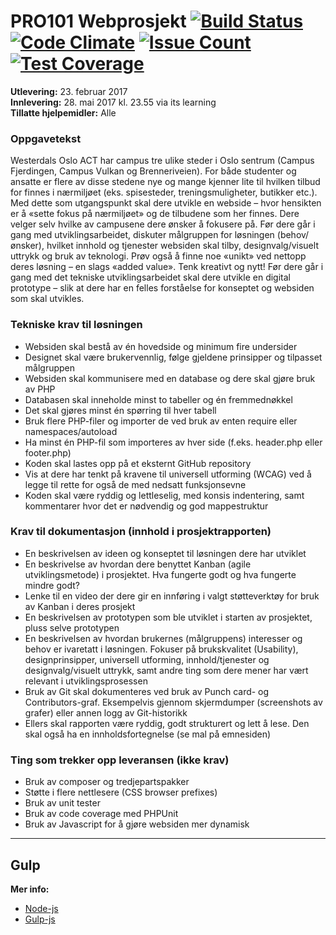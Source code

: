 # PRO101 Webprosjekt [![Build Status](https://travis-ci.org/Webrprosjekt2017/Eksamen.svg?branch=master)](https://travis-ci.org/Webrprosjekt2017/Eksamen) [![Code Climate](https://codeclimate.com/github/Webrprosjekt2017/Eksamen/badges/gpa.svg)](https://codeclimate.com/github/Webrprosjekt2017/Eksamen) [![Issue Count](https://codeclimate.com/github/Webrprosjekt2017/Eksamen/badges/issue_count.svg)](https://codeclimate.com/github/Webrprosjekt2017/Eksamen) [![Test Coverage](https://codeclimate.com/github/Webrprosjekt2017/Eksamen/badges/coverage.svg)](https://codeclimate.com/github/Webrprosjekt2017/Eksamen/coverage)

__Utlevering:__ 23. februar 2017  
__Innlevering:__ 28. mai 2017 kl. 23.55 via its learning  
__Tillatte hjelpemidler:__ Alle  

### Oppgavetekst  
Westerdals Oslo ACT har campus tre ulike steder i Oslo sentrum (Campus Fjerdingen, Campus
Vulkan og Brenneriveien). For både studenter og ansatte er flere av disse stedene nye og mange
kjenner lite til hvilken tilbud for finnes i nærmiljøet (eks. spisesteder, treningsmuligheter, butikker
etc.). Med dette som utgangspunkt skal dere utvikle en webside – hvor hensikten er å «sette fokus
på nærmiljøet» og de tilbudene som her finnes. Dere velger selv hvilke av campusene dere ønsker
å fokusere på. Før dere går i gang med utviklingsarbeidet, diskuter målgruppen for løsningen
(behov/ønsker), hvilket innhold og tjenester websiden skal tilby, designvalg/visuelt uttrykk og bruk
av teknologi. Prøv også å finne noe «unikt» ved nettopp deres løsning – en slags «added value».
Tenk kreativt og nytt! Før dere går i gang med det tekniske utviklingsarbeidet skal dere utvikle en
digital prototype – slik at dere har en felles forståelse for konseptet og websiden som skal utvikles.

### Tekniske krav til løsningen
- Websiden skal bestå av én hovedside og minimum fire undersider
- Designet skal være brukervennlig, følge gjeldene prinsipper og tilpasset målgruppen
- Websiden skal kommunisere med en database og dere skal gjøre bruk av PHP
- Databasen skal inneholde minst to tabeller og én fremmednøkkel
- Det skal gjøres minst én spørring til hver tabell
- Bruk flere PHP-filer og importer de ved bruk av enten require eller namespaces/autoload
- Ha minst én PHP-fil som importeres av hver side (f.eks. header.php eller footer.php)
- Koden skal lastes opp på et eksternt GitHub repository
- Vis at dere har tenkt på kravene til universell utforming (WCAG) ved å legge til rette for også de med nedsatt funksjonsevne
- Koden skal være ryddig og lettleselig, med konsis indentering, samt kommentarer hvor det er nødvendig og god mappestruktur

### Krav til dokumentasjon (innhold i prosjektrapporten)
- En beskrivelsen av ideen og konseptet til løsningen dere har utviklet
- En beskrivelse av hvordan dere benyttet Kanban (agile utviklingsmetode) i prosjektet. Hva fungerte godt og hva fungerte mindre godt?
- Lenke til en video der dere gir en innføring i valgt støtteverktøy for bruk av Kanban i deres prosjekt
- En beskrivelsen av prototypen som ble utviklet i starten av prosjektet, pluss selve prototypen
- En beskrivelsen av hvordan brukernes (målgruppens) interesser og behov er ivaretatt i løsningen. Fokuser på brukskvalitet (Usability), designprinsipper, universell utforming, innhold/tjenester og designvalg/visuelt uttrykk, samt andre ting som dere mener har vært relevant i utviklingsprosessen
- Bruk av Git skal dokumenteres ved bruk av Punch card- og Contributors-graf. Eksempelvis gjennom skjermdumper (screenshots av grafer) eller annen logg av Git-historikk
- Ellers skal rapporten være ryddig, godt strukturert og lett å lese. Den skal også ha en innholdsfortegnelse (se mal på emnesiden)


### Ting som trekker opp leveransen (ikke krav)
- Bruk av composer og tredjepartspakker
- Støtte i flere nettlesere (CSS browser prefixes)
- Bruk av unit tester
- Bruk av code coverage med PHPUnit
- Bruk av Javascript for å gjøre websiden mer dynamisk

---

## Gulp

__Mer info:__
 - [Node-js](https://nodejs.org/en/ "Node-js Home Page")
 - [Gulp-js](http://gulpjs.com/ "Gulp-js Home Page")
